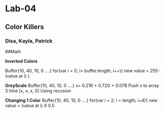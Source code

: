 # Lab-04
## Color Killers
### Disa, Kayla, Patrick




##Math

**Inverted Colors**

Buffer{10, 40, 10, 0 ....}
for(var i = 0; i> buffer.length; i++){
  new value = 255-(value at i)
}

**GreyScale**
Buffer{10, 40, 10, 0 ....}
x= 0.21R + 0.72G + 0.07B
 Push x to array 3 time
[x, x, x, 0] Using recusion

**Changing 1 Color**
Buffer{10, 40, 10, 0 ....}
for(var i = 2; i < length; i+4){
  new value = (value at i) X 0.5
